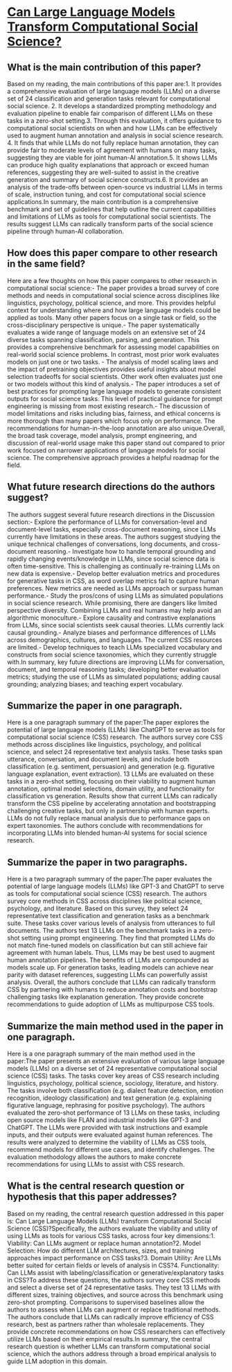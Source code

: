 # [Can Large Language Models Transform Computational Social Science?](https://arxiv.org/abs/2305.03514)

## What is the main contribution of this paper?

Based on my reading, the main contributions of this paper are:1. It provides a comprehensive evaluation of large language models (LLMs) on a diverse set of 24 classification and generation tasks relevant for computational social science. 2. It develops a standardized prompting methodology and evaluation pipeline to enable fair comparison of different LLMs on these tasks in a zero-shot setting.3. Through this evaluation, it offers guidance to computational social scientists on when and how LLMs can be effectively used to augment human annotation and analysis in social science research. 4. It finds that while LLMs do not fully replace human annotation, they can provide fair to moderate levels of agreement with humans on many tasks, suggesting they are viable for joint human-AI annotation.5. It shows LLMs can produce high quality explanations that approach or exceed human references, suggesting they are well-suited to assist in the creative generation and summary of social science constructs.6. It provides an analysis of the trade-offs between open-source vs industrial LLMs in terms of scale, instruction tuning, and cost for computational social science applications.In summary, the main contribution is a comprehensive benchmark and set of guidelines that help outline the current capabilities and limitations of LLMs as tools for computational social scientists. The results suggest LLMs can radically transform parts of the social science pipeline through human-AI collaboration.


## How does this paper compare to other research in the same field?

Here are a few thoughts on how this paper compares to other research in computational social science:- The paper provides a broad survey of core methods and needs in computational social science across disciplines like linguistics, psychology, political science, and more. This provides helpful context for understanding where and how large language models could be applied as tools. Many other papers focus on a single task or field, so the cross-disciplinary perspective is unique.- The paper systematically evaluates a wide range of language models on an extensive set of 24 diverse tasks spanning classification, parsing, and generation. This provides a comprehensive benchmark for assessing model capabilities on real-world social science problems. In contrast, most prior work evaluates models on just one or two tasks. - The analysis of model scaling laws and the impact of pretraining objectives provides useful insights about model selection tradeoffs for social scientists. Other work often evaluates just one or two models without this kind of analysis.- The paper introduces a set of best practices for prompting large language models to generate consistent outputs for social science tasks. This level of practical guidance for prompt engineering is missing from most existing research.- The discussion of model limitations and risks including bias, fairness, and ethical concerns is more thorough than many papers which focus only on performance. The recommendations for human-in-the-loop annotation are also unique.Overall, the broad task coverage, model analysis, prompt engineering, and discussion of real-world usage make this paper stand out compared to prior work focused on narrower applications of language models for social science. The comprehensive approach provides a helpful roadmap for the field.


## What future research directions do the authors suggest?

The authors suggest several future research directions in the Discussion section:- Explore the performance of LLMs for conversation-level and document-level tasks, especially cross-document reasoning, since LLMs currently have limitations in these areas. The authors suggest studying the unique technical challenges of conversations, long documents, and cross-document reasoning.- Investigate how to handle temporal grounding and rapidly changing events/knowledge in LLMs, since social science data is often time-sensitive. This is challenging as continually re-training LLMs on new data is expensive.- Develop better evaluation metrics and procedures for generative tasks in CSS, as word overlap metrics fail to capture human preferences. New metrics are needed as LLMs approach or surpass human performance.- Study the pros/cons of using LLMs as simulated populations in social science research. While promising, there are dangers like limited perspective diversity. Combining LLMs and real humans may help avoid an algorithmic monoculture.- Explore causality and contrastive explanations from LLMs, since social scientists seek causal theories. LLMs currently lack causal grounding.- Analyze biases and performance differences of LLMs across demographics, cultures, and languages. The current CSS resources are limited.- Develop techniques to teach LLMs specialized vocabulary and constructs from social science taxonomies, which they currently struggle with.In summary, key future directions are improving LLMs for conversation, document, and temporal reasoning tasks; developing better evaluation metrics; studying the use of LLMs as simulated populations; adding causal grounding; analyzing biases; and teaching expert vocabulary.


## Summarize the paper in one paragraph.

Here is a one paragraph summary of the paper:The paper explores the potential of large language models (LLMs) like ChatGPT to serve as tools for computational social science (CSS) research. The authors survey core CSS methods across disciplines like linguistics, psychology, and political science, and select 24 representative text analysis tasks. These tasks span utterance, conversation, and document levels, and include both classification (e.g. sentiment, persuasion) and generation (e.g. figurative language explanation, event extraction). 13 LLMs are evaluated on these tasks in a zero-shot setting, focusing on their viability to augment human annotation, optimal model selections, domain utility, and functionality for classification vs generation. Results show that current LLMs can radically transform the CSS pipeline by accelerating annotation and bootstrapping challenging creative tasks, but only in partnership with human experts. LLMs do not fully replace manual analysis due to performance gaps on expert taxonomies. The authors conclude with recommendations for incorporating LLMs into blended human-AI systems for social science research.


## Summarize the paper in two paragraphs.

Here is a two paragraph summary of the paper:The paper evaluates the potential of large language models (LLMs) like GPT-3 and ChatGPT to serve as tools for computational social science (CSS) research. The authors survey core methods in CSS across disciplines like political science, psychology, and literature. Based on this survey, they select 24 representative text classification and generation tasks as a benchmark suite. These tasks cover various levels of analysis from utterances to full documents. The authors test 13 LLMs on the benchmark tasks in a zero-shot setting using prompt engineering. They find that prompted LLMs do not match fine-tuned models on classification but can still achieve fair agreement with human labels. Thus, LLMs may be best used to augment human annotation pipelines. The benefits of LLMs are compounded as models scale up. For generation tasks, leading models can achieve near parity with dataset references, suggesting LLMs can powerfully assist analysis. Overall, the authors conclude that LLMs can radically transform CSS by partnering with humans to reduce annotation costs and bootstrap challenging tasks like explanation generation. They provide concrete recommendations to guide adoption of LLMs as multipurpose CSS tools.


## Summarize the main method used in the paper in one paragraph.

Here is a one paragraph summary of the main method used in the paper:The paper presents an extensive evaluation of various large language models (LLMs) on a diverse set of 24 representative computational social science (CSS) tasks. The tasks cover key areas of CSS research including linguistics, psychology, political science, sociology, literature, and history. The tasks involve both classification (e.g. dialect feature detection, emotion recognition, ideology classification) and text generation (e.g. explaining figurative language, rephrasing for positive psychology). The authors evaluated the zero-shot performance of 13 LLMs on these tasks, including open source models like FLAN and industrial models like GPT-3 and ChatGPT. The LLMs were provided with task instructions and example inputs, and their outputs were evaluated against human references. The results were analyzed to determine the viability of LLMs as CSS tools, recommend models for different use cases, and identify challenges. The evaluation methodology allows the authors to make concrete recommendations for using LLMs to assist with CSS research.


## What is the central research question or hypothesis that this paper addresses?

Based on my reading, the central research question addressed in this paper is: Can Large Language Models (LLMs) transform Computational Social Science (CSS)?Specifically, the authors evaluate the viability and utility of using LLMs as tools for various CSS tasks, across four key dimensions:1. Viability: Can LLMs augment or replace human annotation?2. Model Selection: How do different LLM architectures, sizes, and training approaches impact performance on CSS tasks?3. Domain Utility: Are LLMs better suited for certain fields or levels of analysis in CSS?4. Functionality: Can LLMs assist with labeling/classification or generative/explanatory tasks in CSS?To address these questions, the authors survey core CSS methods and select a diverse set of 24 representative tasks. They test 13 LLMs with different sizes, training objectives, and source across this benchmark using zero-shot prompting. Comparisons to supervised baselines allow the authors to assess when LLMs can augment or replace traditional methods. The authors conclude that LLMs can radically improve efficiency of CSS research, best as partners rather than wholesale replacements. They provide concrete recommendations on how CSS researchers can effectively utilize LLMs based on their empirical results.In summary, the central research question is whether LLMs can transform computational social science, which the authors address through a broad empirical analysis to guide LLM adoption in this domain.
